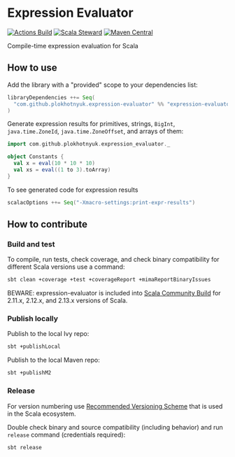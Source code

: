 # Expression Evaluator

[![Actions Build](https://github.com/plokhotnyuk/expression-evaluator/workflows/build/badge.svg)](https://github.com/plokhotnyuk/expression-evaluator/actions)
[![Scala Steward](https://img.shields.io/badge/Scala_Steward-helping-brightgreen.svg?style=flat&logo=data:image/png;base64,iVBORw0KGgoAAAANSUhEUgAAAA4AAAAQCAMAAAARSr4IAAAAVFBMVEUAAACHjojlOy5NWlrKzcYRKjGFjIbp293YycuLa3pYY2LSqql4f3pCUFTgSjNodYRmcXUsPD/NTTbjRS+2jomhgnzNc223cGvZS0HaSD0XLjbaSjElhIr+AAAAAXRSTlMAQObYZgAAAHlJREFUCNdNyosOwyAIhWHAQS1Vt7a77/3fcxxdmv0xwmckutAR1nkm4ggbyEcg/wWmlGLDAA3oL50xi6fk5ffZ3E2E3QfZDCcCN2YtbEWZt+Drc6u6rlqv7Uk0LdKqqr5rk2UCRXOk0vmQKGfc94nOJyQjouF9H/wCc9gECEYfONoAAAAASUVORK5CYII=)](https://scala-steward.org)
[![Maven Central](https://img.shields.io/badge/maven--central-0.1.3-blue.svg)](https://search.maven.org/search?q=com.github.plokhotnyuk.expression-evaluator)

Compile-time expression evaluation for Scala

## How to use

Add the library with a "provided" scope to your dependencies list:

```sbt
libraryDependencies ++= Seq(
  "com.github.plokhotnyuk.expression-evaluator" %% "expression-evaluator" % "0.1.3" % Provided // required only in compile-time
)
```

Generate expression results for primitives, strings, `BigInt`, `java.time.ZoneId`, `java.time.ZoneOffset`, and arrays of
them:
    
```scala
import com.github.plokhotnyuk.expression_evaluator._

object Constants {
  val x = eval(10 * 10 * 10)
  val xs = eval((1 to 3).toArray)
}
```

To see generated code for expression results

```sbt
scalacOptions ++= Seq("-Xmacro-settings:print-expr-results")
```

## How to contribute

### Build and test

To compile, run tests, check coverage, and check binary compatibility for different Scala versions use a command:

```sh
sbt clean +coverage +test +coverageReport +mimaReportBinaryIssues
```

BEWARE: expression-evaluator is included into [Scala Community Build](https://github.com/scala/community-builds)
for 2.11.x, 2.12.x, and 2.13.x versions of Scala.

### Publish locally

Publish to the local Ivy repo:

```sh
sbt +publishLocal
```

Publish to the local Maven repo:

```sh
sbt +publishM2
```

### Release

For version numbering use [Recommended Versioning Scheme](http://docs.scala-lang.org/overviews/core/binary-compatibility-for-library-authors.html#recommended-versioning-scheme)
that is used in the Scala ecosystem.

Double check binary and source compatibility (including behavior) and run `release` command (credentials required):

```sh
sbt release
```
